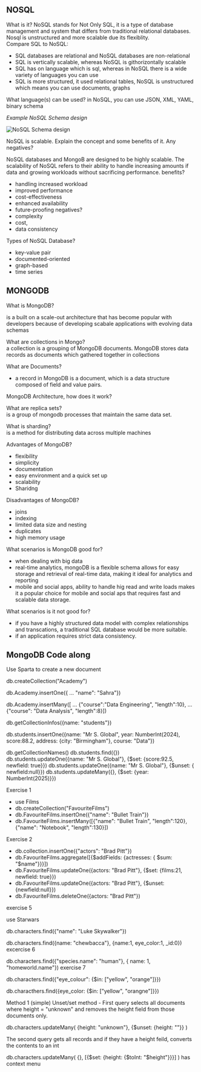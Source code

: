 ## NOSQL

What is it?  NoSQL stands for Not Only SQL, it is a type of database management and system that differs from traditional relational databases. Nosql is unstructured and more scalable due its flexiblity.   
Compare SQL to NoSQL:  
- SQL databases are relational and NoSQL databases are non-relational
- SQL is vertically scalable, whereas NoSQL is githorizontally scalable
- SQL has on language which is sql, whereas in NoSQL there is a wide variety of languages you can use
- SQL is more structured, it used relational tables, NoSQL is unstructured which means you can use documents, graphs 
  
What language(s) can be used? in NoSQL, you can use JSON, XML, YAML, binary schema   

*Example NoSQL Schema design* 

![NoSQL Schema design](https://miro.medium.com/v2/resize:fit:1400/1*1_soKFBUMCpC8tnGQ3Y-2A.png)

NoSQL is scalable. Explain the concept and some benefits of it. Any negatives?    

NoSQL databases and MongoB are designed to be highly scalable. The scalability of NoSQL refers to their ability to handle increasing amounts if data and growing workloads without sacrificing performance.
benefits?  
- handling increased workload
- improved performance
- cost-effectiveness
- enhanced availability 
- future-proofing
negatives?  
- complexity 
- cost,
- data consistency 


Types of NoSQL Database?
- key-value pair
- documented-oriented
- graph-based
- time series

## MONGODB

What is MongoDB?    

is a built on a scale-out architecture that has become popular with developers because of developing scabale applications with evolving data schemas  


What are collections in Mongo?    
a collection is a grouping of MongoDB documents.
MongoDB stores data records as documents which gathered together in collections

What are Documents?  
- a record in MongoDB is a document, which is a data structure composed of field and value pairs.

MongoDB Architecture, how does it work?  

What are replica sets?  
is a group of mongodb processes that maintain the same data set.

What is sharding?   
is a method for distributing data across multiple machines

Advantages of MongoDB?
- flexibility
- simplicity
- documentation
- easy environment and a quick set up
- scalability
- Sharidng 

Disadvantages of MongoDB?    
- joins
- indexing
- limited data size and nesting
- duplicates 
- high memory usage  


What scenarios is MongoDB good for? 
- when dealing with big data
- real-time analytics, mongoDB is a flexible schema  allows for easy storage and retrieval of real-time data, making it ideal for analytics and reporting
- mobile and social apps, ability to handle hig read and write loads makes it a popular choice for mobile and social aps that requires fast and scalable data storage.

What scenarios is it not good for?  
- if you have a highly structured data model with complex relationships and transcations, a traditional SQL database would be more suitable.
- if an application requires strict data consistency.
  
## MongoDB Code along  


Use Sparta to create a new document  

db.createCollection("Academy")   

db.Academy.insertOne({
... "name": "Sahra"})  

db.Academy.insertMany([
... {"course":"Data Engineering", "length":10}, 
... {"course": "Data Analysis", "length":8}])
 
db.getCollectionInfos({name: "students"})

db.students.insertOne({name: "Mr S. Global", year: NumberInt(2024), score:88.2, address: {city: "Birmingham"}, course: "Data"})  

db.getCollectionNames()
db.students.find({})  
db.students.updateOne({name: "Mr S. Global"}, {$set: {score:92.5, newfield: true}})
db.students.updateOne({name: "Mr S. Global"}, {$unset: { newfield:null}})
db.students.updateMany({}, {$set: {year: NumberInt(2025)}})
  
Exercise 1   
- use Films
- db.createCollection("FavouriteFilms")
- db.FavouriteFilms.insertOne({"name": "Bullet Train"})
- db.FavouriteFilms.insertMany([{"name": "Bullet Train", "length":120}, {"name": "Notebook", "length":130}])

Exercise 2  
- db.collection.insertOne({"actors": "Brad Pitt"})
- db.FavouriteFilms.aggregate([{$addFields: {actresses: { $sum: "$name"}}}])
- db.FavouriteFilms.updateOne({actors: "Brad Pitt"}, {$set: {films:21, newfield: true}})
- db.FavouriteFilms.updateOne({actors: "Brad Pitt"}, {$unset: {newfield:null}})
- db.FavouriteFilms.deleteOne({actors: "Brad Pitt"})


exercise 5

use Starwars

db.characters.find({"name": "Luke Skywalker"})

db.characters.find({name: "chewbacca"}, {name:1, eye_color:1, _id:0})
excercise 6

db.characters.find({"species.name": "human"}, { name: 1, "homeworld.name"})
exercise 7 

db.characters.find({"eye_colour": {$in: ["yellow", "orange"]}})

db.characthers.find({eye_color: {$in: ["yellow", "orangne"]}})

Method 1 (simple)
Unset/set method - First query selects all documents where height = "unknown" and removes the height field from those documents only.
 

db.characters.updateMany(
  {height: "unknown"},
  {$unset: {height: ""}}
)
 
The second query gets all records and if they have a height feild, converts the contents to an int

db.characters.updateMany(
  {},
  [{$set: {height: {$toInt: "$height"}}}]
)
has context menu